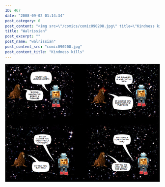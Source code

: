 ```yaml
---
ID: 467
date: "2008-09-02 01:14:34"
post_category: 0
post_content: "<img src=\"/comics/comic090208.jpg\" title=\"Kindness kills\" />"
title: "Walrissian"
post_excerpt: ""
post_name: "walrissian"
post_content_src: "comic090208.jpg"
post_content_title: "Kindness kills"
---
```



[![Kindness kills](/comics-hi-res/comic090208.jpg)](/comics-hi-res/comic090208.jpg "Kindness kills")
